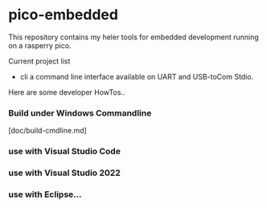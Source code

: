 # pico-embedded

This repository contains my heler tools for embedded development running on a rasperry pico.

Current project list

* cli   a command line interface available on UART and USB-toCom Stdio.

Here are some developer HowTos..

### Build under Windows Commandline
[doc/build-cmdline.md]

### use with Visual Studio Code

### use with Visual Studio 2022

### use with Eclipse...
